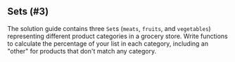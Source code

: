 ## Sets (#3)

The solution guide contains three `Set`s (`meats`, `fruits`, and `vegetables`)
representing different product categories in a grocery store. Write functions
to calculate the percentage of your list in each category, including an
"other" for products that don't match any category.